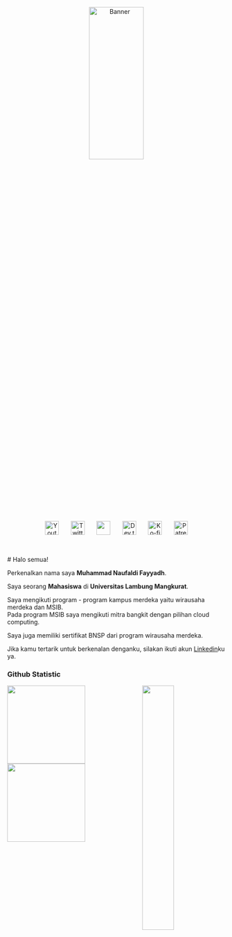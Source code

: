 <p align="center">
  <img src="https://i.imgur.com/0ipWa6F.png" width="50%" height="30%" alt="Banner"></a>
</p>

<p align="center">
  <a href="https://www.youtube.com"><img width="32px" alt="Youtube" title="Youtube" src="https://i.imgur.com/qiXu7b2.png"/></a>
  &#8287;&#8287;&#8287;&#8287;&#8287;
  <a href="https://twitter.com"><img width="32px" alt="Twitter" title="Twitter" src="https://i.imgur.com/OXZM1L6.png"/></a>
  &#8287;&#8287;&#8287;&#8287;&#8287;
  <a href="https://discord.com/users/543661115637235722" alt="Join our community"><img width="32px" src="https://i.imgur.com/OViZO8J.png"/></a>
  &#8287;&#8287;&#8287;&#8287;&#8287;
  <a href="https://dev.to/"><img width="32px" alt="Dev.to" title="Giingu Dev.to" src="https://i.imgur.com/mVm29vK.png"></a>
  &#8287;&#8287;&#8287;&#8287;&#8287;
  <a href="https://ko-fi.com/"><img width="32px" alt="Ko-fi" title="Buy me a coffee" src="https://i.imgur.com/PpLeD3K.png"/></a>
  &#8287;&#8287;&#8287;&#8287;&#8287;
  <a href="https://www.patreon.com/"><img width="32px" alt="Patreon" title="Patreon" src="https://i.imgur.com/0uVwkoZ.png"/></a>
</p>

<br/>

<p>
# Halo semua! 

Perkenalkan nama saya **Muhammad Naufaldi Fayyadh**.<br>

Saya seorang **Mahasiswa** di **Universitas Lambung Mangkurat**.<br>

Saya mengikuti program - program kampus merdeka yaitu wirausaha merdeka dan MSIB.<br>
Pada program MSIB saya mengikuti mitra bangkit dengan pilihan cloud computing.<br>

Saya juga memiliki sertifikat BNSP dari program wirausaha merdeka.<br>


Jika kamu tertarik untuk berkenalan denganku, silakan ikuti akun [Linkedin](www.linkedin.com/in/muhammad-naufaldi-fayyadh-14b937251)ku ya.

### Github Statistic
<p align="left">
<a href="https://github.com/penuliscode">
  <img height="180em" src="https://github-readme-stats-eight-theta.vercel.app/api?username=penuliscode&show_icons=true&theme=algolia&include_all_commits=true&count_private=true"/>
  <img align="right" width="38%" src="https://i.imgur.com/aylP4Xg.jpeg"/>
  <br>
  <img height="180em" src="https://github-readme-stats-eight-theta.vercel.app/api/top-langs/?username=penuliscode&layout=compact&layout=compact&theme=algolia"/>
</a>
  
</p>

